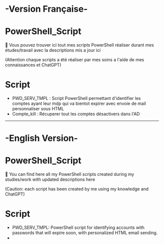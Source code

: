 # -Version Française-

# PowerShell_Script

👀 Vous pouvez trouver ici tout mes scripts PowerShell réaliser durant mes études/travail avec la descriptions mis a jour ici

(Attention chaque scripts a été réaliser par mes soins a l'aide de mes connaissances et ChatGPT)

# Script
- PWD_SERV_TMPL : Script PowerShell permettant d'identifier les comptes ayant leur mdp qui va bientot expirer avec envoie de mail personnaliser sous HTML
- Compte_kill : Récuperer tout les comptes désactivers dans l'AD
---------------------------------------------------------------------------------------------------------------------------------------------------------------------------------
# -English Version-

# PowerShell_Script

👀 You can find here all my PowerShell scripts created during my studies/work with updated descriptions here

(Caution: each script has been created by me using my knowledge and ChatGPT)

# Script
- PWD_SERV_TMPL: PowerShell script for identifying accounts with passwords that will expire soon, with personalized HTML email sending.
- 
